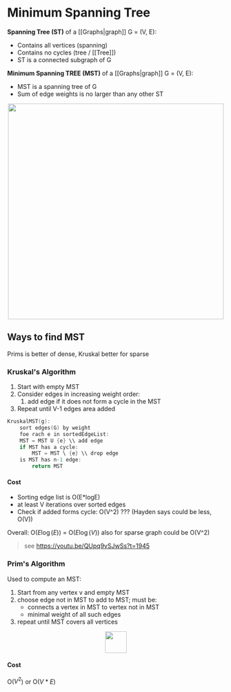 # Minimum Spanning Tree
**Spanning Tree (ST)** of a [[Graphs|graph]] G = (V, E):
- Contains all vertices (spanning)
- Contains no cycles (tree / [[Tree]])
- ST is a connected subgraph of G

**Minimum Spanning TREE (MST)** of a [[Graphs|graph]] G = (V, E):
- MST is a spanning tree of G
- Sum of edge weights is no larger than any other ST
<p align="center">
<img src="https://miro.medium.com/v2/resize:fit:1004/0*A9tQ2gjDUzAIvqZ0" 
 width=500px>
</p>


## Ways to find MST
Prims is better of dense, Kruskal better for sparse

### Kruskal's Algorithm
1. Start with empty MST
2. Consider edges in increasing weight order:
	1. add edge if it does not form a cycle in the MST
3. Repeat until V-1 edges area added

```c
KruskalMST(g):
	sort edges(G) by weight
	foe rach e in sortedEdgeList:
	MST = MST U {e} \\ add edge 
	if MST has a cycle:
		MST = MST \ {e} \\ drop edge
	is MST has n-1 edge:
		return MST
```

#### Cost 
- Sorting edge list is O(E*logE)
- at least V iterations over sorted edges
- Check if added forms cycle: O(V^2) ??? (Hayden says could be less, O(V))

Overall:
O($E\log(E)$) = O($E\log(V)$)
also for sparse graph could be O(V^2)

>see https://youtu.be/QUpq9vSJwSs?t=1945



### Prim's Algorithm
Used to compute an MST:
1. Start from any vertex v and empty MST
2. choose edge not in MST to add to MST; must be:
	-  connects a vertex in MST to vertex not in MST
	- minimal weight of all such edges
3. repeat until MST covers all vertices

<p align="center">
<img src="https://upload.wikimedia.org/wikipedia/commons/thumb/f/f7/Prim%27s_algorithm.svg/320px-Prim%27s_algorithm.svg.png" 
 width=50px>
</p>

#### Cost 
O($V^2$) or O($V * E$)


